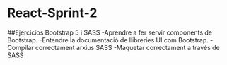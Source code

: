 # React-Sprint-2
##Ejercicios Bootstrap 5 i SASS
-Aprendre a fer servir components de Bootstrap.
-Entendre la documentació de llibreries UI com Bootstrap.
-Compilar correctament arxius SASS
-Maquetar correctament a través de SASS
